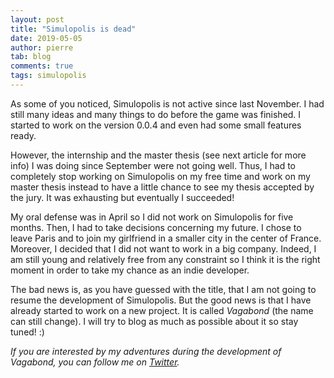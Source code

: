 ```yaml
---
layout: post
title: "Simulopolis is dead"
date: 2019-05-05
author: pierre
tab: blog
comments: true
tags: simulopolis
---
```


As some of you noticed, Simulopolis is not active since last November. I had still many ideas and many things to do before the game was finished. I started to work on the version 0.0.4 and even had some small features ready.

However, the internship and the master thesis (see next article for more info) I was doing since September were not going well. Thus, I had to completely stop working on Simulopolis on my free time and work on my master thesis instead to have a little chance to see my thesis accepted by the jury. It was exhausting but eventually I succeeded!

My oral defense was in April so I did not work on Simulopolis for five months. Then, I had to take decisions concerning my future. I chose to leave Paris and to join my girlfriend in a smaller city in the center of France. Moreover, I decided that I did not want to work in a big company. Indeed, I am still young and relatively free from any constraint so I think it is the right moment in order to take my chance as an indie developer.

The bad news is, as you have guessed with the title, that I am not going to resume the development of Simulopolis. But the good news is that I have already started to work on a new project. It is called *Vagabond* (the name can still change). I will try to blog as much as possible about it so stay tuned! :)

<!--more-->

*If you are interested by my adventures during the development of Vagabond, you can follow me on [Twitter](https://twitter.com/PierreVigier).*